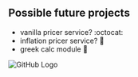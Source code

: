 ## Possible future projects
   * vanilla pricer service? :octocat:
   * inflation pricer service? :camel:
   * greek calc module :metal:

![GitHub Logo](https://cdn.pixabay.com/photo/2019/08/19/07/45/pets-4415649_1280.jpg)

  
